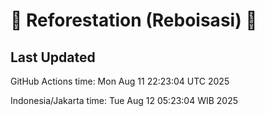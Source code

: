 
# 🌳 Reforestation (Reboisasi) 🌲

## Last Updated

GitHub Actions time: Mon Aug 11 22:23:04 UTC 2025

Indonesia/Jakarta time: Tue Aug 12 05:23:04 WIB 2025
